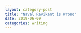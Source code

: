 ```yaml
---
layout: category-post
title: "Naval Ravikant is Wrong"
date: 2019-06-09
categories: writing
---
```

